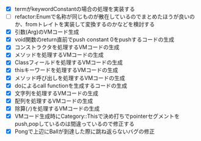 - [x] termがkeywordConstantの場合の処理を実装する
- [ ] refactor:Enumで名称が同じものが散在しているのでまとめたほうが良いのか、fromトレイトを実装して変換するのかなどを検討する
- [x] 引数(Arg)のVMコード生成
- [x] void関数のreturn直前でpush constant 0をpushするコードの生成
- [x] コンストラクタを処理するVMコードの生成
- [x] メソッドを処理するVMコードの生成
- [x] Classフィールドを処理するVMコードの生成
- [x] thisキーワードを処理するVMコードの生成
- [x] メソッド呼び出しを処理するVMコードの生成
- [x] doによるcall functionを生成するコードの生成
- [x] 文字列を処理するVMコードの生成
- [x] 配列を処理するVMコードの生成
- [x] 除算(`/`)を処理するVMコードの生成
- [x] VMコード生成時にCategory::Thisで決め打ちでpointerセグメントをpush,popしているのは間違っているので修正する
- [x] Pongで上辺にBallが到達した際に跳ね返らないバグの修正